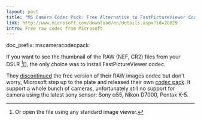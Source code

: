 ```yaml
---
layout: post
title: "MS Camera Codec Pack: Free Alternative to FastPictureViewer Codec for Windows 7"
link: http://www.microsoft.com/download/en/details.aspx?id=26829
intro: Free raw codec from Microsoft
---
```

doc_prefix: mscameracodecpack

If you want to see the thumbnail of the RAW (NEF, CR2) files from your DSLR 
[^standardviewer][], the only choice was to install FastPictureViewer codec. 

They [discontinued][] the free version of their RAW images codec but don't 
worry, Microsoft step up to the plate and released their own [codec pack][].
It support a whole bunch of cameras, unfortunately still no support for camera 
using the latest sony sensor: Sony α55, Nikon D7000, Pentax K-5.

[discontinued]: http://www.fastpictureviewer.com/codecs/#freeversion
[codec pack]: http://www.microsoft.com/download/en/details.aspx?id=26829

[^standardviewer]: Or open the file using any standard image viewer. 
